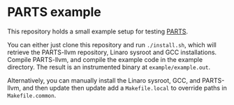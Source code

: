 # PARTS example

This repository holds a small example setup for testing
[PARTS](https://pointer-authentication.github.io).

You can either just clone this repository and run `./install.sh`, which will
retrieve the PARTS-llvm repository, Linaro sysroot and GCC installations.
Compile PARTS-llvm, and compile the example code in the example directory.
The result is an instrumented binary at `example/example.out`.

Alternatively, you can manually install the Linaro sysroot, GCC, and
PARTS-llvm, and then update then update add a `Makefile.local` to override
paths in `Makefile.common`.
